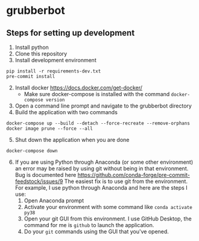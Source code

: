 # grubberbot
## Steps for setting up development
1. Install python
2. Clone this repository
3. Install development environment
```
pip install -r requirements-dev.txt
pre-commit install
```
2. Install docker https://docs.docker.com/get-docker/
   - Make sure docker-compose is installed with the command `docker-compose version`
3. Open a command line prompt and navigate to the grubberbot directory
4. Build the application with two commands
```
docker-compose up --build --detach --force-recreate --remove-orphans
docker image prune --force --all
```
5. Shut down the application when you are done
```
docker-compose down
```
6. If you are using Python through Anaconda (or some other environment) an error may be raised by using git without being in that environment.  Bug is documented here https://github.com/conda-forge/pre-commit-feedstock/issues/9 The easiest fix is to use git from the environment.  For example, I use python through Anaconda and here are the steps I use:
   1. Open Anaconda prompt
   2. Activate your environment with some command like `conda activate py38`
   3. Open your git GUI from this environment.  I use GitHub Desktop, the command for me is `github` to launch the application.
   4. Do your `git` commands using the GUI that you've opened.
